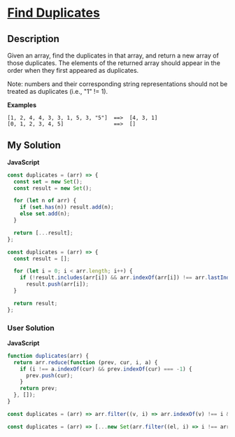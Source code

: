 # [Find Duplicates](https://www.codewars.com/kata/5558cc216a7a231ac9000022)

## Description

Given an array, find the duplicates in that array, and return a new array of those duplicates. The elements of the returned array should appear in the order when they first appeared as duplicates.

Note: numbers and their corresponding string representations should not be treated as duplicates (i.e., "1" != 1).

**Examples**

```
[1, 2, 4, 4, 3, 3, 1, 5, 3, "5"]  ==>  [4, 3, 1]
[0, 1, 2, 3, 4, 5]                ==>  []
```

## My Solution

**JavaScript**

```js
const duplicates = (arr) => {
  const set = new Set();
  const result = new Set();

  for (let n of arr) {
    if (set.has(n)) result.add(n);
    else set.add(n);
  }

  return [...result];
};
```

```js
const duplicates = (arr) => {
  const result = [];

  for (let i = 0; i < arr.length; i++) {
    if (!result.includes(arr[i]) && arr.indexOf(arr[i]) !== arr.lastIndexOf(arr[i]) && i !== arr.indexOf(arr[i]))
      result.push(arr[i]);
  }

  return result;
};
```

### User Solution

**JavaScript**

```js
function duplicates(arr) {
  return arr.reduce(function (prev, cur, i, a) {
    if (i !== a.indexOf(cur) && prev.indexOf(cur) === -1) {
      prev.push(cur);
    }
    return prev;
  }, []);
}
```

```js
const duplicates = (arr) => arr.filter((v, i) => arr.indexOf(v) !== i && arr.lastIndexOf(v) === i);
```

```js
const duplicates = (arr) => [...new Set(arr.filter((el, i) => i !== arr.indexOf(el)))];
```
